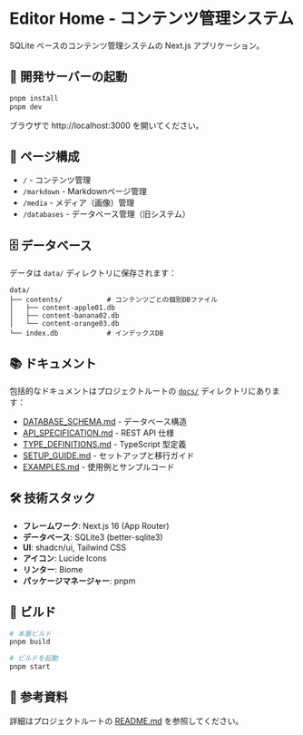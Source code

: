 # Editor Home - コンテンツ管理システム

SQLite ベースのコンテンツ管理システムの Next.js アプリケーション。

## 🚀 開発サーバーの起動

```bash
pnpm install
pnpm dev
```

ブラウザで http://localhost:3000 を開いてください。

## 📂 ページ構成

- `/` - コンテンツ管理
- `/markdown` - Markdownページ管理
- `/media` - メディア（画像）管理
- `/databases` - データベース管理（旧システム）

## 🗄️ データベース

データは `data/` ディレクトリに保存されます：

```
data/
├── contents/           # コンテンツごとの個別DBファイル
│   ├── content-apple01.db
│   ├── content-banana02.db
│   └── content-orange03.db
└── index.db            # インデックスDB
```

## 📚 ドキュメント

包括的なドキュメントはプロジェクトルートの [`docs/`](../docs/) ディレクトリにあります：

- [DATABASE_SCHEMA.md](../docs/DATABASE_SCHEMA.md) - データベース構造
- [API_SPECIFICATION.md](../docs/API_SPECIFICATION.md) - REST API 仕様
- [TYPE_DEFINITIONS.md](../docs/TYPE_DEFINITIONS.md) - TypeScript 型定義
- [SETUP_GUIDE.md](../docs/SETUP_GUIDE.md) - セットアップと移行ガイド
- [EXAMPLES.md](../docs/EXAMPLES.md) - 使用例とサンプルコード

## 🛠️ 技術スタック

- **フレームワーク**: Next.js 16 (App Router)
- **データベース**: SQLite3 (better-sqlite3)
- **UI**: shadcn/ui, Tailwind CSS
- **アイコン**: Lucide Icons
- **リンター**: Biome
- **パッケージマネージャー**: pnpm

## 🔧 ビルド

```bash
# 本番ビルド
pnpm build

# ビルドを起動
pnpm start
```

## 📖 参考資料

詳細はプロジェクトルートの [README.md](../README.md) を参照してください。
